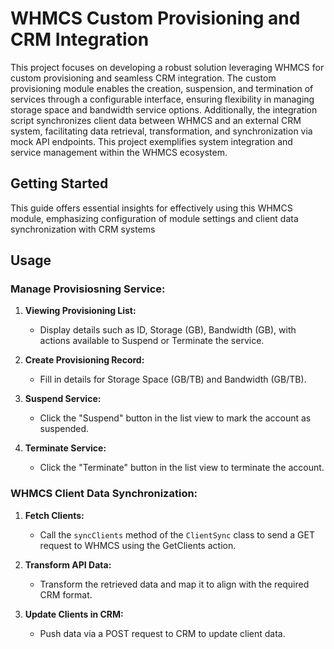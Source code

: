 # WHMCS Custom Provisioning and CRM Integration

This project focuses on developing a robust solution leveraging WHMCS for custom provisioning and seamless CRM integration. The custom provisioning module enables the creation, suspension, and termination of services through a configurable interface, ensuring flexibility in managing storage space and bandwidth service options. Additionally, the integration script synchronizes client data between WHMCS and an external CRM system, facilitating data retrieval, transformation, and synchronization via mock API endpoints. This project exemplifies system integration and service management within the WHMCS ecosystem.

## Getting Started

This guide offers essential insights for effectively using this WHMCS module, emphasizing configuration of module settings and client data synchronization with CRM systems

Usage
-----

### Manage Provisiosning Service:

1. **Viewing Provisioning List:**
   - Display details such as ID, Storage (GB), Bandwidth (GB), with actions available to Suspend or Terminate the service.

2. **Create Provisioning Record:**
   - Fill in details for Storage Space (GB/TB) and Bandwidth (GB/TB).

3. **Suspend Service:**
   - Click the "Suspend" button in the list view to mark the account as suspended.

4. **Terminate Service:**
   - Click the "Terminate" button in the list view to terminate the account.

### WHMCS Client Data Synchronization:

1. **Fetch Clients:**
   - Call the `syncClients` method of the `ClientSync` class to send a GET request to WHMCS using the GetClients action.

2. **Transform API Data:**
   - Transform the retrieved data and map it to align with the required CRM format.

3. **Update Clients in CRM:**
   - Push data via a POST request to CRM to update client data.

